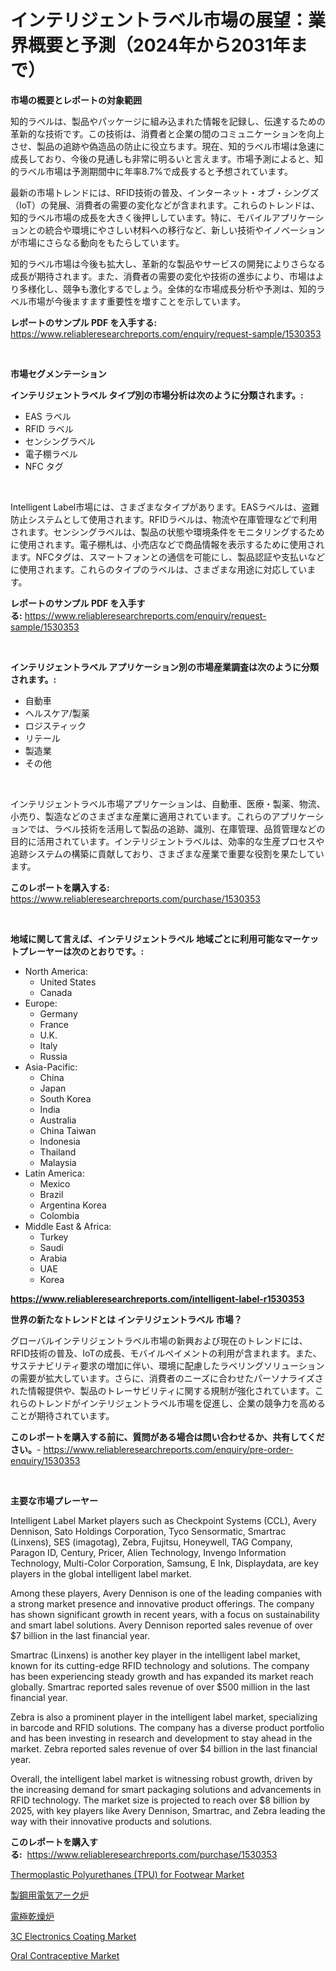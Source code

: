 <p><h1>インテリジェントラベル市場の展望：業界概要と予測（2024年から2031年まで）</h1></p><p><strong>市場の概要とレポートの対象範囲</strong></p>
<p><p>知的ラベルは、製品やパッケージに組み込まれた情報を記録し、伝達するための革新的な技術です。この技術は、消費者と企業の間のコミュニケーションを向上させ、製品の追跡や偽造品の防止に役立ちます。現在、知的ラベル市場は急速に成長しており、今後の見通しも非常に明るいと言えます。市場予測によると、知的ラベル市場は予測期間中に年率8.7%で成長すると予想されています。</p><p>最新の市場トレンドには、RFID技術の普及、インターネット・オブ・シングズ（IoT）の発展、消費者の需要の変化などが含まれます。これらのトレンドは、知的ラベル市場の成長を大きく後押ししています。特に、モバイルアプリケーションとの統合や環境にやさしい材料への移行など、新しい技術やイノベーションが市場にさらなる動向をもたらしています。</p><p>知的ラベル市場は今後も拡大し、革新的な製品やサービスの開発によりさらなる成長が期待されます。また、消費者の需要の変化や技術の進歩により、市場はより多様化し、競争も激化するでしょう。全体的な市場成長分析や予測は、知的ラベル市場が今後ますます重要性を増すことを示しています。</p></p>
<p><strong>レポートのサンプル PDF を入手する:</strong> <a href="https://www.reliableresearchreports.com/enquiry/request-sample/1530353">https://www.reliableresearchreports.com/enquiry/request-sample/1530353</a></p>
<p>&nbsp;</p>
<p><strong>市場セグメンテーション</strong></p>
<p><strong>インテリジェントラベル タイプ別の市場分析は次のように分類されます。:</strong></p>
<p><ul><li>EAS ラベル</li><li>RFID ラベル</li><li>センシングラベル</li><li>電子棚ラベル</li><li>NFC タグ</li></ul></p>
<p>&nbsp;</p>
<p><p>Intelligent Label市場には、さまざまなタイプがあります。EASラベルは、盗難防止システムとして使用されます。RFIDラベルは、物流や在庫管理などで利用されます。センシングラベルは、製品の状態や環境条件をモニタリングするために使用されます。電子棚札は、小売店などで商品情報を表示するために使用されます。NFCタグは、スマートフォンとの通信を可能にし、製品認証や支払いなどに使用されます。これらのタイプのラベルは、さまざまな用途に対応しています。</p></p>
<p><strong>レポートのサンプル PDF を入手する:</strong>&nbsp;<a href="https://www.reliableresearchreports.com/enquiry/request-sample/1530353">https://www.reliableresearchreports.com/enquiry/request-sample/1530353</a></p>
<p>&nbsp;</p>
<p><strong> インテリジェントラベル アプリケーション別の市場産業調査は次のように分類されます。:</strong></p>
<p><ul><li>自動車</li><li>ヘルスケア/製薬</li><li>ロジスティック</li><li>リテール</li><li>製造業</li><li>その他</li></ul></p>
<p>&nbsp;</p>
<p><p>インテリジェントラベル市場アプリケーションは、自動車、医療・製薬、物流、小売り、製造などのさまざまな産業に適用されています。これらのアプリケーションでは、ラベル技術を活用して製品の追跡、識別、在庫管理、品質管理などの目的に活用されています。インテリジェントラベルは、効率的な生産プロセスや追跡システムの構築に貢献しており、さまざまな産業で重要な役割を果たしています。</p></p>
<p><strong>このレポートを購入する:</strong>&nbsp; <a href="https://www.reliableresearchreports.com/purchase/1530353">https://www.reliableresearchreports.com/purchase/1530353</a></p>
<p>&nbsp;</p>
<p><strong>地域に関して言えば、インテリジェントラベル 地域ごとに利用可能なマーケットプレーヤーは次のとおりです。:</strong></p>
<p><ul>
    <li>
        North America:
        <ul>
            <li>United States</li>
            <li>Canada</li>
        </ul>
    </li>
    <li>
        Europe:
        <ul>
            <li>Germany</li>
            <li>France</li>
            <li>U.K.</li>
            <li>Italy</li>
            <li>Russia</li>
        </ul>
    </li>
    <li>
        Asia-Pacific:
        <ul>
            <li>China</li>
            <li>Japan</li>
            <li>South Korea</li>
            <li>India</li>
            <li>Australia</li>
            <li>China Taiwan</li>
            <li>Indonesia</li>
            <li>Thailand</li>
            <li>Malaysia</li>
        </ul>
    </li>
    <li>
        Latin America:
        <ul>
            <li>Mexico</li>
            <li>Brazil</li>
            <li>Argentina Korea</li>
            <li>Colombia</li>
        </ul>
    </li>
    <li>
        Middle East & Africa:
        <ul>
            <li>Turkey</li>
            <li>Saudi</li>
            <li>Arabia</li>
            <li>UAE</li>
            <li>Korea</li>
        </ul>
    </li>
    </ul></p>
<p><strong><a href="https://www.reliableresearchreports.com/intelligent-label-r1530353">https://www.reliableresearchreports.com/intelligent-label-r1530353</a></strong>&nbsp;</p>
<p><strong>世界の新たなトレンドとは インテリジェントラベル 市場？</strong></p>
<p><p>グローバルインテリジェントラベル市場の新興および現在のトレンドには、RFID技術の普及、IoTの成長、モバイルペイメントの利用が含まれます。また、サステナビリティ要求の増加に伴い、環境に配慮したラベリングソリューションの需要が拡大しています。さらに、消費者のニーズに合わせたパーソナライズされた情報提供や、製品のトレーサビリティに関する規制が強化されています。これらのトレンドがインテリジェントラベル市場を促進し、企業の競争力を高めることが期待されています。</p></p>
<p><strong>このレポートを購入する前に、質問がある場合は問い合わせるか、共有してください。</strong>- <a href="https://www.reliableresearchreports.com/enquiry/pre-order-enquiry/1530353">https://www.reliableresearchreports.com/enquiry/pre-order-enquiry/1530353</a></p>
<p>&nbsp;</p>
<p><strong>主要な市場プレーヤー</strong></p>
<p><p>Intelligent Label Market players such as Checkpoint Systems (CCL), Avery Dennison, Sato Holdings Corporation, Tyco Sensormatic, Smartrac (Linxens), SES (imagotag), Zebra, Fujitsu, Honeywell, TAG Company, Paragon ID, Century, Pricer, Alien Technology, Invengo Information Technology, Multi-Color Corporation, Samsung, E Ink, Displaydata, are key players in the global intelligent label market.</p><p>Among these players, Avery Dennison is one of the leading companies with a strong market presence and innovative product offerings. The company has shown significant growth in recent years, with a focus on sustainability and smart label solutions. Avery Dennison reported sales revenue of over $7 billion in the last financial year.</p><p>Smartrac (Linxens) is another key player in the intelligent label market, known for its cutting-edge RFID technology and solutions. The company has been experiencing steady growth and has expanded its market reach globally. Smartrac reported sales revenue of over $500 million in the last financial year.</p><p>Zebra is also a prominent player in the intelligent label market, specializing in barcode and RFID solutions. The company has a diverse product portfolio and has been investing in research and development to stay ahead in the market. Zebra reported sales revenue of over $4 billion in the last financial year.</p><p>Overall, the intelligent label market is witnessing robust growth, driven by the increasing demand for smart packaging solutions and advancements in RFID technology. The market size is projected to reach over $8 billion by 2025, with key players like Avery Dennison, Smartrac, and Zebra leading the way with their innovative products and solutions.</p></p>
<p><strong>このレポートを購入する:</strong>&nbsp;&nbsp;<a href="https://www.reliableresearchreports.com/purchase/1530353">https://www.reliableresearchreports.com/purchase/1530353</a></p>
<p><p><a href="https://www.linkedin.com/pulse/thermoplastic-polyurethanes-tpu-footwear-market-size-5lcbc?trackingId=2g3seg26LAqdrpE%2BIX%2BGeQ%3D%3D">Thermoplastic Polyurethanes (TPU) for Footwear Market</a></p><p><a href="https://github.com/zjkmgcs938405/Market-Research-Report-List-1/blob/main/106143525916.md">製鋼用電気アーク炉</a></p><p><a href="https://github.com/mohamedbakry57/Market-Research-Report-List-3/blob/main/763369425915.md">電極乾燥炉</a></p><p><a href="https://www.linkedin.com/pulse/3c-electronics-coating-market-research-report-forecasted-gnrlc?trackingId=6M%2BPaclEniwCpc7YxCyVNQ%3D%3D">3C Electronics Coating Market</a></p><p><a href="https://github.com/Sinjinluong3e0awx2m195k76/Market-Research-Report-List-2/blob/main/oral-contraceptive-market.md">Oral Contraceptive Market</a></p></p>